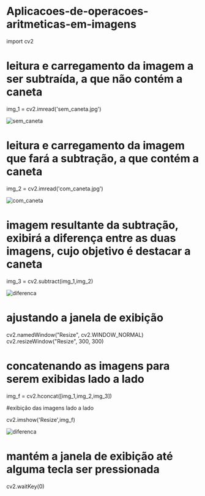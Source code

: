 # Aplicacoes-de-operacoes-aritmeticas-em-imagens

import cv2

# leitura e carregamento da imagem a ser subtraída, a que não contém a caneta

img_1 = cv2.imread('sem_caneta.jpg')

![sem_caneta](https://github.com/Nicolas-HGS/Aplicacoes-de-operacoes-aritmeticas-em-imagens/assets/141871267/e3733600-3739-4194-8c07-8df1b6d6a4b8)

# leitura e carregamento da imagem que fará a subtração, a que contém a caneta

img_2 = cv2.imread('com_caneta.jpg')

![com_caneta](https://github.com/Nicolas-HGS/Aplicacoes-de-operacoes-aritmeticas-em-imagens/assets/141871267/34c19a35-9070-430b-bcc5-0fe52c2d5c2a)

# imagem resultante da subtração, exibirá a diferença entre as duas imagens, cujo objetivo é destacar a caneta

img_3 = cv2.subtract(img_1,img_2)

![diferenca](https://github.com/Nicolas-HGS/Aplicacoes-de-operacoes-aritmeticas-em-imagens/assets/141871267/02cc8a87-b0aa-414e-a21e-45ab8cee3dc7)

# ajustando a janela de exibição

cv2.namedWindow("Resize", cv2.WINDOW_NORMAL)
cv2.resizeWindow("Resize", 300, 300)

# concatenando as imagens para serem exibidas lado a lado

img_f = cv2.hconcat([img_1,img_2,img_3])

#exibição das imagens lado a lado

cv2.imshow('Resize',img_f)

![diferenca](https://github.com/Nicolas-HGS/Aplicacoes-de-operacoes-aritmeticas-em-imagens/assets/141871267/cc53a010-48f2-49e1-846f-d4c6b068e172)

# mantém a janela de exibição até alguma tecla ser pressionada

cv2.waitKey(0)
